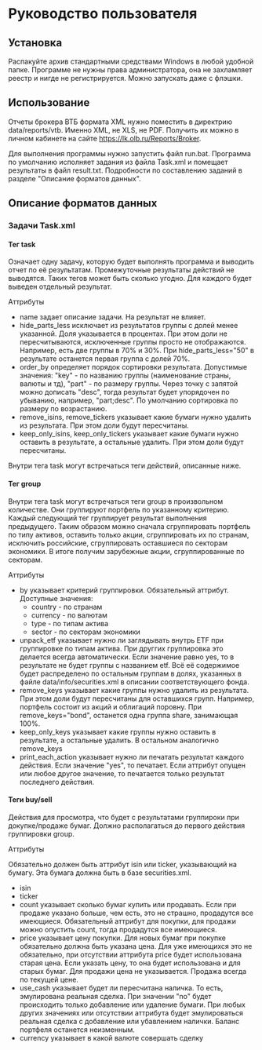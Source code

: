 ﻿# Руководство пользователя

## Установка
Распакуйте архив стандартными средствами Windows в любой удобной папке. Программе не нужны права администратора, она не захламляет реестр и нигде не регистрируется. Можно запускать даже с флэшки.

## Использование
Отчеты брокера ВТБ формата XML нужно поместить в директрию data/reports/vtb. Именно XML, не XLS, не PDF. Получить их можно в личном кабинете на сайте https://lk.olb.ru/Reports/Broker. 

Для выполнения программы нужно запустить файл run.bat. Программа по умолчанию исполняет задания из файла Task.xml и помещает результаты в файл result.txt. Подробности по составлению заданий в разделе "Описание форматов данных".

## Описание форматов данных

### Задачи Task.xml

#### Тег task

Означает одну задачу, которую будет выполнять программа и выводить отчет по её результатам. Промежуточные результаты действий не выводятся. Таких тегов может быть сколько угодно. Для каждого будет выведен отдельный результат.

Аттрибуты

* name задает описание задачи. На результат не влияет.
* hide_parts_less исключает из результатов группы с долей менее указанной. Доля указывается в процентах. При этом доли не пересчитываются, исключенные группы просто не отображаются. Например, есть две группы в 70% и 30%. При hide_parts_less="50" в результате останется первая группа с долей 70%.
* order_by определяет порядок сортировки результата. Допустимые значения: "key" - по названию группы (наименование страны, валюты и тд), "part" - по размеру группы. Через точку с запятой можно дописать "desc", тогда результат будет упорядочен по убыванию, например, "part;desc". По умолчанию сортировка по размеру по возрастанию.
* remove_isins, remove_tickers указывает какие бумаги нужно удалить из результата. При этом доли будут пересчитаны.
* keep_only_isins, keep_only_tickers указывает какие бумаги нужно оставить в результате, а остальные удалить. При этом доли будут пересчитаны.

Внутри тега task могут встречаться теги действий, описанные ниже.

#### Тег group

Внутри тега task могут встречаться теги group в произвольном количестве. Они группируют портфель по указанному критерию. Каждый следующий тег группирует результат выполнения предыдущего. Таким образом можно сначала сгруппировать портфель по типу активов, оставить только акции, сгруппировать их по странам, исключить российские, сгруппировать оставшиеся по секторам экономики. В итоге получим зарубежные акции, сгруппированные по секторам.

Аттрибуты

* by указывает критерий группировки. Обязательный аттрибут. Доступные значения: 
	* country - по странам
	* currency - по валютам
	* type - по типам актива
	* sector - по секторам экономики
* unpack_etf указывает нужно ли заглядывать внутрь ETF при группировке по типам актива. При друггих группировка это делается всегда автоматически. Если значение равно yes, то в результате не будет группы с названием etf. Всё её содержимое будет распределено по остальным группам в долях, указанных в файле data/info/securities.xml в описании соответствующего фонда.
* remove_keys указывает какие группы нужно удалить из результата. При этом доли будут пересчитаны для оставшихся групп. Например, портфель состоит из акций и облигаций поровну. При remove_keys="bond", останется одна группа share, занимающая 100%.
* keep_only_keys указывает какие группы нужно оставить в результате, а остальные удалить. В остальном аналогично remove_keys 
* print_each_action указывает нужно ли печатать результат каждого действия. Если значение "yes", то печатает. Если аттрибут опущен или любое другое значение, то печатается только результат последнего действия.

#### Теги buy/sell

Действия для просмотра, что будет с результатами группироки при докупке/продаже бумаг. Должно располагаться до первого действия группировки group. 

Аттрибуты

Обязательно должен быть аттрибут isin или ticker, указывающий на бумагу. Эта бумага должна быть в базе securities.xml.

* isin 
* ticker
* count указывает сколько бумаг купить или продавать. Если при продаже указано больше, чем есть, это не страшно, продадутся все имеющиеся. Обязательный аттрибут для покупки, для продажи можно опустить count, тогда продадутся все имеющиеся.
* price указывает цену покупки. Для новых бумаг при покупке обязательно должна быть указана цена. Для уже имеющихся это не обязательно, при отсутствии аттрибута price будет использована старая цена. Если указать цену, то она будет использована и для старых бумаг. Для продажи цена не указывается. Продажа всегда по текущей цене.
* use_cash указывает будет ли пересчитана наличка. То есть, эмулирована реальная сделка. При значении "no" будет происходить только добавление или удаление бумаги. При любых других значениях или отсутствии аттрибута будет эмулироваться реальная сделка с добавление или убавлением налички. Баланс портфеля останется неизменным.
* currency указывает в какой валюте совершать сделку
